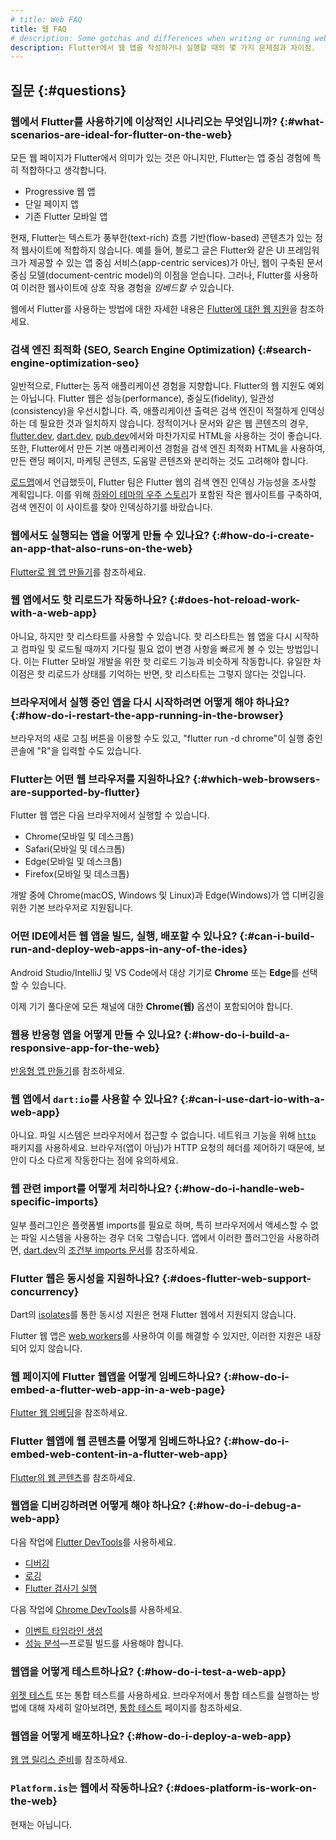 ```yaml
---
# title: Web FAQ
title: 웹 FAQ
# description: Some gotchas and differences when writing or running web apps in Flutter.
description: Flutter에서 웹 앱을 작성하거나 실행할 때의 몇 가지 문제점과 차이점.
---
```


## 질문 {:#questions}

### 웹에서 Flutter를 사용하기에 이상적인 시나리오는 무엇입니까? {:#what-scenarios-are-ideal-for-flutter-on-the-web}

모든 웹 페이지가 Flutter에서 의미가 있는 것은 아니지만, 
Flutter는 앱 중심 경험에 특히 적합하다고 생각합니다.

* Progressive 웹 앱
* 단일 페이지 앱
* 기존 Flutter 모바일 앱

현재, Flutter는 텍스트가 풍부한(text-rich) 흐름 기반(flow-based) 콘텐츠가 있는 정적 웹사이트에 적합하지 않습니다. 
예를 들어, 블로그 글은 Flutter와 같은 UI 프레임워크가 제공할 수 있는 앱 중심 서비스(app-centric services)가 아닌, 
웹이 구축된 문서 중심 모델(document-centric model)의 이점을 얻습니다. 
그러나, Flutter를 사용하여 이러한 웹사이트에 상호 작용 경험을 _임베드할 수_ 있습니다.

웹에서 Flutter를 사용하는 방법에 대한 자세한 내용은 [Flutter에 대한 웹 지원][Web support for Flutter]을 참조하세요.

### 검색 엔진 최적화 (SEO, Search Engine Optimization) {:#search-engine-optimization-seo}

일반적으로, Flutter는 동적 애플리케이션 경험을 지향합니다. 
Flutter의 웹 지원도 예외는 아닙니다. 
Flutter 웹은 성능(performance), 충실도(fidelity), 일관성(consistency)을 우선시합니다. 
즉, 애플리케이션 출력은 검색 엔진이 적절하게 인덱싱하는 데 필요한 것과 일치하지 않습니다. 
정적이거나 문서와 같은 웹 콘텐츠의 경우, [flutter.dev]({{site.main-url}}), [dart.dev]({{site.dart-site}}), [pub.dev]({{site.pub}})에서와 마찬가지로 HTML을 사용하는 것이 좋습니다. 
또한, Flutter에서 만든 기본 애플리케이션 경험을 검색 엔진 최적화 HTML을 사용하여, 
만든 랜딩 페이지, 마케팅 콘텐츠, 도움말 콘텐츠와 분리하는 것도 고려해야 합니다.

[로드맵][roadmap]에서 언급했듯이, 
Flutter 팀은 Flutter 웹의 검색 엔진 인덱싱 가능성을 조사할 계획입니다. 
이를 위해 [하와이 테마의 우주 스토리][space_hawaii]가 포함된 작은 웹사이트를 구축하여, 
검색 엔진이 이 사이트를 찾아 인덱싱하기를 바랐습니다.

### 웹에서도 실행되는 앱을 어떻게 만들 수 있나요? {:#how-do-i-create-an-app-that-also-runs-on-the-web}

[Flutter로 웹 앱 만들기][building a web app with Flutter]를 참조하세요.

### 웹 앱에서도 핫 리로드가 작동하나요? {:#does-hot-reload-work-with-a-web-app}

아니요, 하지만 핫 리스타트를 사용할 수 있습니다. 
핫 리스타트는 웹 앱을 다시 시작하고 컴파일 및 로드될 때까지 기다릴 필요 없이 변경 사항을 빠르게 볼 수 있는 방법입니다. 
이는 Flutter 모바일 개발을 위한 핫 리로드 기능과 비슷하게 작동합니다. 
유일한 차이점은 핫 리로드가 상태를 기억하는 반면, 핫 리스타트는 그렇지 않다는 것입니다.

### 브라우저에서 실행 중인 앱을 다시 시작하려면 어떻게 해야 하나요?{:#how-do-i-restart-the-app-running-in-the-browser}

브라우저의 새로 고침 버튼을 이용할 수도 있고, 
"flutter run -d chrome"이 실행 중인 콘솔에 "R"을 입력할 수도 있습니다.

### Flutter는 어떤 웹 브라우저를 지원하나요? {:#which-web-browsers-are-supported-by-flutter}

Flutter 웹 앱은 다음 브라우저에서 실행할 수 있습니다.

* Chrome(모바일 및 데스크톱)
* Safari(모바일 및 데스크톱)
* Edge(모바일 및 데스크톱)
* Firefox(모바일 및 데스크톱)

개발 중에 Chrome(macOS, Windows 및 Linux)과 Edge(Windows)가 앱 디버깅을 위한 기본 브라우저로 지원됩니다.

### 어떤 IDE에서든 웹 앱을 빌드, 실행, 배포할 수 있나요? {:#can-i-build-run-and-deploy-web-apps-in-any-of-the-ides}

Android Studio/IntelliJ 및 VS Code에서 대상 기기로 **Chrome** 또는 **Edge**를 선택할 수 있습니다.

이제 기기 풀다운에 모든 채널에 대한 **Chrome(웹)** 옵션이 포함되어야 합니다.

### 웹용 반응형 앱을 어떻게 만들 수 있나요? {:#how-do-i-build-a-responsive-app-for-the-web}

[반응형 앱 만들기][Creating responsive apps]를 참조하세요.

### 웹 앱에서 `dart:io`를 사용할 수 있나요? {:#can-i-use-dart-io-with-a-web-app}

아니요. 파일 시스템은 브라우저에서 접근할 수 없습니다. 
네트워크 기능을 위해 [`http`][] 패키지를 사용하세요. 
브라우저(앱이 아님)가 HTTP 요청의 헤더를 제어하기 때문에, 보안이 다소 다르게 작동한다는 점에 유의하세요.

### 웹 관련 import를 어떻게 처리하나요? {:#how-do-i-handle-web-specific-imports}

일부 플러그인은 플랫폼별 imports를 필요로 하며, 
특히 브라우저에서 액세스할 수 없는 파일 시스템을 사용하는 경우 더욱 그렇습니다. 
앱에서 이러한 플러그인을 사용하려면, 
[dart.dev]({{site.dart-site}})의 [조건부 imports 문서][documentation for conditional imports]를 ​​참조하세요.

### Flutter 웹은 동시성을 지원하나요? {:#does-flutter-web-support-concurrency}

Dart의 [isolates][]를 통한 동시성 지원은 현재 Flutter 웹에서 지원되지 않습니다.

Flutter 웹 앱은 [web workers][]를 사용하여 이를 해결할 수 있지만, 이러한 지원은 내장되어 있지 않습니다.

### 웹 페이지에 Flutter 웹앱을 어떻게 임베드하나요? {:#how-do-i-embed-a-flutter-web-app-in-a-web-page}

[Flutter 웹 임베딩][Embedding Flutter web]을 참조하세요.

### Flutter 웹앱에 웹 콘텐츠를 어떻게 임베드하나요? {:#how-do-i-embed-web-content-in-a-flutter-web-app}

[Flutter의 웹 콘텐츠][Web content in Flutter]를 참조하세요.

### 웹앱을 디버깅하려면 어떻게 해야 하나요? {:#how-do-i-debug-a-web-app}

다음 작업에 [Flutter DevTools][]를 사용하세요.

* [디버깅][Debugging]
* [로깅][Logging]
* [Flutter 검사기 실행][Running Flutter inspector]

다음 작업에 [Chrome DevTools][]를 사용하세요.

* [이벤트 타임라인 생성][Generating event timeline]
* [성능 분석][Analyzing performance]&mdash;프로필 빌드를 사용해야 합니다.

### 웹앱을 어떻게 테스트하나요? {:#how-do-i-test-a-web-app}

[위젯 테스트][widget tests] 또는 통합 테스트를 사용하세요. 
브라우저에서 통합 테스트를 실행하는 방법에 대해 자세히 알아보려면, [통합 테스트][Integration testing] 페이지를 참조하세요.

### 웹앱을 어떻게 배포하나요? {:#how-do-i-deploy-a-web-app}

[웹 앱 릴리스 준비][Preparing a web app for release]를 참조하세요.

### `Platform.is`는 웹에서 작동하나요? {:#does-platform-is-work-on-the-web}

현재는 아닙니다.

[Analyzing performance]: {{site.developers}}/web/tools/chrome-devtools/evaluate-performance
[building a web app with Flutter]: /platform-integration/web/building
[Chrome DevTools]: {{site.developers}}/web/tools/chrome-devtools
[Creating responsive apps]: /ui/adaptive-responsive
[Debugging]: /tools/devtools/debugger
[documentation for conditional imports]: {{site.dart-site}}/guides/libraries/create-library-packages#conditionally-importing-and-exporting-library-files
[Embedding Flutter web]: /platform-integration/web/embedding-flutter-web
[file an issue]: {{site.repo.flutter}}/issues/new?title=[web]:+%3Cdescribe+issue+here%3E&labels=%E2%98%B8+platform-web&body=Describe+your+issue+and+include+the+command+you%27re+running,+flutter_web%20version,+browser+version
[Flutter DevTools]: /tools/devtools
[Generating event timeline]: {{site.developers}}/web/tools/chrome-devtools/evaluate-performance/performance-reference
[`http`]: {{site.pub}}/packages/http
[`iframe`]: https://html.com/tags/iframe/
[Integration testing]: /testing/integration-tests#test-in-a-web-browser
[isolates]: {{site.dart-site}}/guides/language/concurrency
[Issue 32248]: {{site.repo.flutter}}/issues/32248
[Logging]: /tools/devtools/logging
[Preparing a web app for release]: /deployment/web
[roadmap]: {{site.github}}/flutter/flutter/blob/master/docs/roadmap/Roadmap.md#web-platform
[run your web apps in any supported browser]: /platform-integration/web/building#create-and-run
[Running Flutter inspector]: /tools/devtools/inspector
[space_hawaii]: https://alien-hawaii-2024.web.app/
[Web content in Flutter]: /platform-integration/web/web-content-in-flutter
[Web support for Flutter]: /platform-integration/web
[web workers]: https://developer.mozilla.org/en-US/docs/Web/API/Web_Workers_API/Using_web_workers
[widget tests]: /testing/overview#widget-tests
